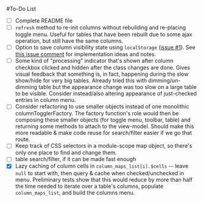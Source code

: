 #To-Do List

* [ ] Complete README file
* [ ] `refresh` method to re-init columns without rebuilding and re-placing
      toggle menu. Useful for tables that have been rebuilt due to some ajax
      operation, but still have the same columns.
* [ ] Option to save column visibility state using `localStorage` 
      ([issue #1](https://github.com/adammessinger/Flexitable/issues/1)). See
      [this issue comment](https://github.com/adammessinger/Flexitable/issues/1#issuecomment-187020897)
      for implementation ideas and notes.
* [ ] Some kind of "processing" indicator that's shown after column checkbox
      clicked and hidden after the class changes are done. Gives visual feedback
      that something is, in fact, happening during the slow show/hide for very
      big tables. Already tried this with dimming/un-dimming table but the
      appearance change was too slow on a large table to be visible. Consider 
      instead/also altering appearance of just-checked entries in column menu.
* [ ] Consider refactoring to use smaller objects instead of one monolithic 
      columnTogglerFactory. The factory function's role would then be composing
      these smaller objects (for toggle menu, toolbar, table) and returning some
      methods to attach to the view-model. Should make this more readable & make
      code reuse for search/filter easier if we go that route.
* [ ] Keep track of CSS selectors in a module-scope map object, so there's only
      one place to find and change them.
* [ ] table search/filter, if it can be made fast enough
* [x] Lazy caching of column cells in `column_maps_list[i].$cells` -- 
      leave `null` to start with, then query & cache when checked/unchecked in
      menu. Preliminary tests show that this would reduce by more than half the
      time needed to iterate over a table's columns, populate `column_maps_list`,
      and build the columns menu.
